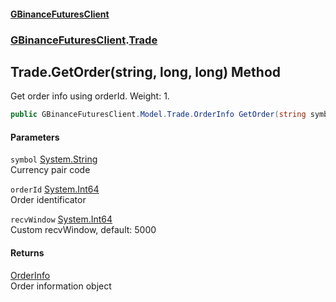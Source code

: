 #### [GBinanceFuturesClient](./index.md 'index')
### [GBinanceFuturesClient](./GBinanceFuturesClient.md 'GBinanceFuturesClient').[Trade](./GBinanceFuturesClient-Trade.md 'GBinanceFuturesClient.Trade')
## Trade.GetOrder(string, long, long) Method
Get order info using orderId. Weight: 1.  
```csharp
public GBinanceFuturesClient.Model.Trade.OrderInfo GetOrder(string symbol, long orderId, long recvWindow=5000L);
```
#### Parameters
<a name='GBinanceFuturesClient-Trade-GetOrder(string_long_long)-symbol'></a>
`symbol` [System.String](https://docs.microsoft.com/en-us/dotnet/api/System.String 'System.String')  
Currency pair code  
  
<a name='GBinanceFuturesClient-Trade-GetOrder(string_long_long)-orderId'></a>
`orderId` [System.Int64](https://docs.microsoft.com/en-us/dotnet/api/System.Int64 'System.Int64')  
Order identificator  
  
<a name='GBinanceFuturesClient-Trade-GetOrder(string_long_long)-recvWindow'></a>
`recvWindow` [System.Int64](https://docs.microsoft.com/en-us/dotnet/api/System.Int64 'System.Int64')  
Custom recvWindow, default: 5000  
  
#### Returns
[OrderInfo](./GBinanceFuturesClient-Model-Trade-OrderInfo.md 'GBinanceFuturesClient.Model.Trade.OrderInfo')  
Order information object  
